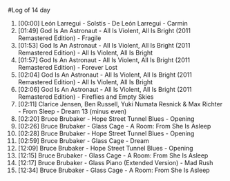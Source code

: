 #Log of 14 day

1. [00:00] León Larregui - Solstis - De León Larregui - Carmin
1. [01:49] God Is An Astronaut - All Is Violent, All Is Bright (2011 Remastered Edition) - Fragile
1. [01:53] God Is An Astronaut - All Is Violent, All Is Bright (2011 Remastered Edition) - All Is Violent, All Is Bright
1. [01:57] God Is An Astronaut - All Is Violent, All Is Bright (2011 Remastered Edition) - Forever Lost
1. [02:04] God Is An Astronaut - All Is Violent, All Is Bright (2011 Remastered Edition) - All Is Violent, All Is Bright
1. [02:06] God Is An Astronaut - All Is Violent, All Is Bright (2011 Remastered Edition) - Fireflies and Empty Skies
1. [02:11] Clarice Jensen, Ben Russell, Yuki Numata Resnick & Max Richter - From Sleep - Dream 13 (minus even)
1. [02:20] Bruce Brubaker - Hope Street Tunnel Blues - Opening
1. [02:26] Bruce Brubaker - Glass Cage - A Room: From She Is Asleep
1. [02:28] Bruce Brubaker - Hope Street Tunnel Blues - Opening
1. [02:59] Bruce Brubaker - Glass Cage - Dream
1. [12:09] Bruce Brubaker - Hope Street Tunnel Blues - Opening
1. [12:15] Bruce Brubaker - Glass Cage - A Room: From She Is Asleep
1. [12:17] Bruce Brubaker - Glass Piano (Extended Version) - Mad Rush
1. [12:34] Bruce Brubaker - Glass Cage - A Room: From She Is Asleep
